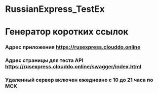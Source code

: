 # RussianExpress_TestEx

# Генератор коротких ссылок
### Адрес приложения https://rusexpress.clouddo.online
### Адрес страницы для теста API https://rusexpress.clouddo.online/swagger/index.html
### Удаленный сервер включен ежедневно с 10 до 21 часа по МСК



